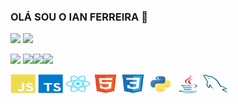 ### OLÁ SOU O  IAN FERREIRA 👋


<img height="145em" src="https://github-readme-stats.vercel.app/api/top-langs/?username=itupii&layout=compact&langs_count=7&theme=dracula"></img>
<img height="195em" src="https://github-readme-stats.vercel.app/api?username=itupii&show_icons=true&theme=dracula&include_all_commits=true&count_private=true"></img>

  <a href="https://www.instagram.com/i_tupii/?next=%2Fitupii%2F" target="_blank"><img src="https://img.shields.io/badge/-Instagram-%23E4405F?style=for-the-badge&logo=instagram&logoColor=white" target="_blank"></a>  <a href="https://discord.gg/wagxzStdcR" target="_blank"><img src="https://img.shields.io/badge/Discord-7289DA?style=for-the-badge&logo=discord&logoColor=white" target="_blank"></a><a href = "mailto:iantuoi2@gmail.com"><img src="https://img.shields.io/badge/-Gmail-%23333?style=for-the-badge&logo=gmail&logoColor=white" target="_blank"></a><a href="https://www.linkedin.com/in/itupii" target="_blank"><img src="https://img.shields.io/badge/-LinkedIn-%230077B5?style=for-the-badge&logo=linkedin&logoColor=white" target="_blank"></a> 
  
  <div>
  <div style="display: inline_block">
  <img align="center" alt="ian-Js" height="30" width="40" src="https://raw.githubusercontent.com/devicons/devicon/master/icons/javascript/javascript-plain.svg">
    
  <img align="center" alt="ian-Ts" height="30" width="40" src="https://raw.githubusercontent.com/devicons/devicon/master/icons/typescript/typescript-plain.svg">
    
  <img align="center" alt="ian-React" height="30" width="40" src="https://raw.githubusercontent.com/devicons/devicon/master/icons/react/react-original.svg">
    
  <img align="center" alt="ian-HTML" height="30" width="40" src="https://raw.githubusercontent.com/devicons/devicon/master/icons/html5/html5-original.svg">
    
  <img align="center" alt="ian-CSS" height="30" width="40" src="https://raw.githubusercontent.com/devicons/devicon/master/icons/css3/css3-original.svg">
    
  <img align="center" alt="ian-Python" height="30" width="40" src="https://raw.githubusercontent.com/devicons/devicon/master/icons/python/python-original.svg">
    
  <img align="center" alt="ian-java" height="30" width="40" src="https://raw.githubusercontent.com/devicons/devicon/master/icons/java/java-original.svg">
    
  <img align="center" alt="ian-mysql" height="30" width="40" src="https://raw.githubusercontent.com/devicons/devicon/master/icons/mysql/mysql-original.svg">
  

    
</div>

  




